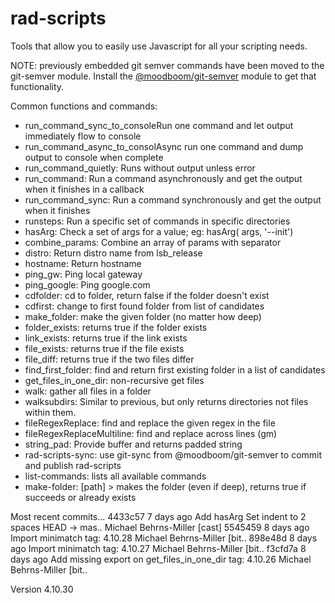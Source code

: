 # rad-scripts
Tools that allow you to easily use Javascript for all your scripting needs.

NOTE: previously embedded git semver commands have been moved to the git-semver module.
Install the [@moodboom/git-semver](https://www.npmjs.com/package/%40moodboom%2Fgit-semver) module to get that functionality.

Common functions and commands:

* run_command_sync_to_consoleRun one command and let output immediately flow to console
* run_command_async_to_consolAsync run one command and dump output to console when complete
* run_command_quietly:       Runs without output unless error
* run_command:               Run a command asynchronously and get the output when it finishes in a callback
* run_command_sync:          Run a command synchronously and get the output when it finishes
* runsteps:                  Run a specific set of commands in specific directories
* hasArg:                    Check a set of args for a value; eg: hasArg( args, '--init')
* combine_params:            Combine an array of params with separator
* distro:                    Return distro name from lsb_release
* hostname:                  Return hostname
* ping_gw:                   Ping local gateway
* ping_google:               Ping google.com
* cdfolder:                  cd to folder, return false if the folder doesn't exist
* cdfirst:                   change to first found folder from list of candidates
* make_folder:               make the given folder (no matter how deep)
* folder_exists:             returns true if the folder exists
* link_exists:               returns true if the link exists
* file_exists:               returns true if the file exists
* file_diff:                 returns true if the two files differ
* find_first_folder:         find and return first existing folder in a list of candidates
* get_files_in_one_dir:      non-recursive get files
* walk:                      gather all files in a folder
* walksubdirs:               Similar to previous, but only returns directories not files within them.
* fileRegexReplace:          find and replace the given regex in the file
* fileRegexReplaceMultiline: find and replace across lines (gm)
* string_pad:                Provide buffer and returns padded string
* rad-scripts-sync:          use git-sync from @moodboom/git-semver to commit and publish rad-scripts
* list-commands:             lists all available commands
* make-folder:               [path] > makes the folder (even if deep), returns true if succeeds or already exists


Most recent commits...
4433c57   7 days ago Add hasArg Set indent to 2 spaces               HEAD -> mas.. Michael Behrns-Miller [cast]
5545459   8 days ago Import minimatch                                 tag: 4.10.28 Michael Behrns-Miller [bit..
898e48d   8 days ago Import minimatch                                 tag: 4.10.27 Michael Behrns-Miller [bit..
f3cfd7a   8 days ago Add missing export on get_files_in_one_dir       tag: 4.10.26 Michael Behrns-Miller [bit..

Version 4.10.30
